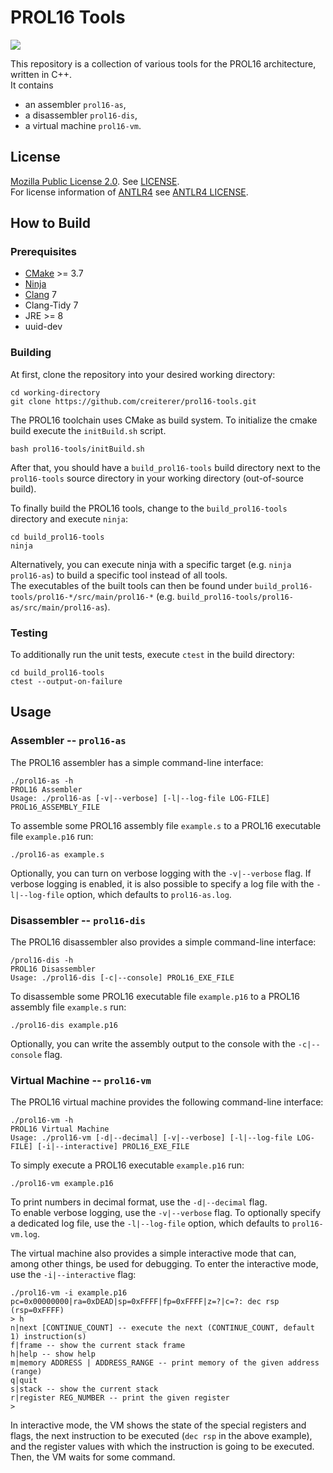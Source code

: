 # PROL16 Tools

![](https://github.com/creiterer/prol16-tools/workflows/CI/badge.svg)

This repository is a collection of various tools for the PROL16 architecture, written in C++.  
It contains 
* an assembler `prol16-as`, 
* a disassembler `prol16-dis`, 
* a virtual machine `prol16-vm`.

## License

[Mozilla Public License 2.0](https://choosealicense.com/licenses/mpl-2.0/). See [LICENSE](LICENSE).  
For license information of [ANTLR4](https://github.com/antlr/antlr4) see [ANTLR4 LICENSE](https://github.com/antlr/antlr4/blob/master/LICENSE.txt).

## How to Build

### Prerequisites

* [CMake](https://cmake.org/) >= 3.7
* [Ninja](https://ninja-build.org/)
* [Clang](https://clang.llvm.org/) 7
* Clang-Tidy 7
* JRE >= 8
* uuid-dev

### Building

At first, clone the repository into your desired working directory:

```
cd working-directory
git clone https://github.com/creiterer/prol16-tools.git
```

The PROL16 toolchain uses CMake as build system. To initialize the cmake build execute the `initBuild.sh` script.

```
bash prol16-tools/initBuild.sh
```

After that, you should have a `build_prol16-tools` build directory next to the `prol16-tools` source directory in your working directory (out-of-source build).

To finally build the PROL16 tools, change to the `build_prol16-tools` directory and execute `ninja`:

```
cd build_prol16-tools
ninja
```

Alternatively, you can execute ninja with a specific target (e.g. `ninja prol16-as`) to build a specific tool instead of all tools.  
The executables of the built tools can then be found under `build_prol16-tools/prol16-*/src/main/prol16-*` (e.g. `build_prol16-tools/prol16-as/src/main/prol16-as`).

### Testing

To additionally run the unit tests, execute `ctest` in the build directory:

```
cd build_prol16-tools
ctest --output-on-failure
```

## Usage

### Assembler -- `prol16-as`
The PROL16 assembler has a simple command-line interface:

```
./prol16-as -h
PROL16 Assembler
Usage: ./prol16-as [-v|--verbose] [-l|--log-file LOG-FILE] PROL16_ASSEMBLY_FILE
```

To assemble some PROL16 assembly file `example.s` to a PROL16 executable file `example.p16` run:

```
./prol16-as example.s
```

Optionally, you can turn on verbose logging with the `-v|--verbose` flag. 
If verbose logging is enabled, it is also possible to specify a log file with the `-l|--log-file` option, which defaults to `prol16-as.log`.

### Disassembler -- `prol16-dis`
The PROL16 disassembler also provides a simple command-line interface:

```
/prol16-dis -h
PROL16 Disassembler
Usage: ./prol16-dis [-c|--console] PROL16_EXE_FILE
```

To disassemble some PROL16 executable file `example.p16` to a PROL16 assembly file `example.s` run:

```
./prol16-dis example.p16
```

Optionally, you can write the assembly output to the console with the `-c|--console` flag.


### Virtual Machine -- `prol16-vm`
The PROL16 virtual machine provides the following command-line interface:

```
./prol16-vm -h
PROL16 Virtual Machine
Usage: ./prol16-vm [-d|--decimal] [-v|--verbose] [-l|--log-file LOG-FILE] [-i|--interactive] PROL16_EXE_FILE
```

To simply execute a PROL16 executable `example.p16` run:

```
./prol16-vm example.p16
```

To print numbers in decimal format, use the `-d|--decimal` flag.  
To enable verbose logging, use the `-v|--verbose` flag. To optionally specify a dedicated log file, use the `-l|--log-file` option, which defaults to `prol16-vm.log`.

The virtual machine also provides a simple interactive mode that can, among other things, be used for debugging. 
To enter the interactive mode, use the `-i|--interactive` flag:

```
./prol16-vm -i example.p16
pc=0x00000000|ra=0xDEAD|sp=0xFFFF|fp=0xFFFF|z=?|c=?: dec rsp             (rsp=0xFFFF)
> h
n|next [CONTINUE_COUNT] -- execute the next (CONTINUE_COUNT, default 1) instruction(s)
f|frame -- show the current stack frame
h|help -- show help
m|memory ADDRESS | ADDRESS_RANGE -- print memory of the given address (range)
q|quit 
s|stack -- show the current stack
r|register REG_NUMBER -- print the given register
> 
```

In interactive mode, the VM shows the state of the special registers and flags, the next instruction to be executed (`dec rsp` in the above example), and the register values with which the instruction is going to be executed. Then, the VM waits for some command.
